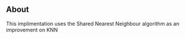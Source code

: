 ## About

This implimentation uses the Shared Nearest Neighbour algorithm as an improvement on KNN



